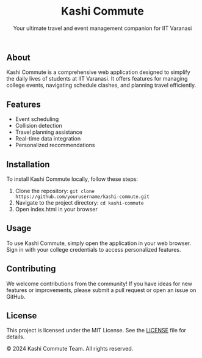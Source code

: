 <!DOCTYPE html>
<html lang="en">
<head>
    <meta charset="UTF-8">
    <meta name="viewport" content="width=device-width, initial-scale=1.0">
    <title>Kashi Commute</title>
</head>
<body>
    <header>
        <h1>Kashi Commute</h1>
        <p>Your ultimate travel and event management companion for IIT Varanasi</p>
    </header>
    <main>
        <section>
            <h2>About</h2>
            <p>Kashi Commute is a comprehensive web application designed to simplify the daily lives of students at IIT Varanasi. It offers features for managing college events, navigating schedule clashes, and planning travel efficiently.</p>
        </section>
        <section>
            <h2>Features</h2>
            <ul>
                <li>Event scheduling</li>
                <li>Collision detection</li>
                <li>Travel planning assistance</li>
                <li>Real-time data integration</li>
                <li>Personalized recommendations</li>
            </ul>
        </section>
        <section>
            <h2>Installation</h2>
            <p>To install Kashi Commute locally, follow these steps:</p>
            <ol>
                <li>Clone the repository: <code>git clone https://github.com/yourusername/kashi-commute.git</code></li>
                <li>Navigate to the project directory: <code>cd kashi-commute</code></li>
                <li>Open index.html in your browser</li>
            </ol>
        </section>
        <section>
            <h2>Usage</h2>
            <p>To use Kashi Commute, simply open the application in your web browser. Sign in with your college credentials to access personalized features.</p>
        </section>
        <section>
            <h2>Contributing</h2>
            <p>We welcome contributions from the community! If you have ideas for new features or improvements, please submit a pull request or open an issue on GitHub.</p>
        </section>
        <section>
            <h2>License</h2>
            <p>This project is licensed under the MIT License. See the <a href="LICENSE">LICENSE</a> file for details.</p>
        </section>
    </main>
    <footer>
        <p>&copy; 2024 Kashi Commute Team. All rights reserved.</p>
    </footer>
</body>
</html>
